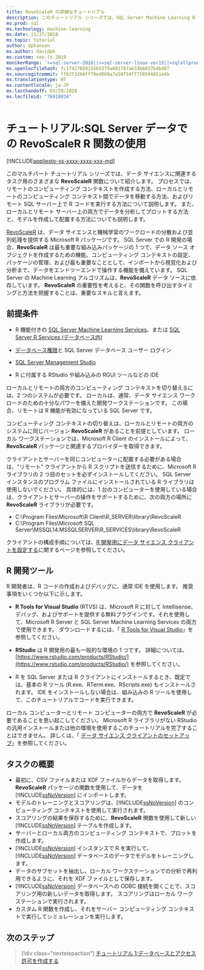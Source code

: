 ```yaml
---
title: RevoScaleR の詳細なチュートリアル
description: このチュートリアル シリーズでは、SQL Server Machine Learning R 統合を使用して RevoScaleR 関数を呼び出す方法について説明します。
ms.prod: sql
ms.technology: machine-learning
ms.date: 11/27/2018
ms.topic: tutorial
author: dphansen
ms.author: davidph
ms.custom: seo-lt-2019
monikerRange: '>=sql-server-2016||>=sql-server-linux-ver15||=sqlallproducts-allversions'
ms.openlocfilehash: fc1f427659155b5379a681787a633b6037b4bd87
ms.sourcegitcommit: ff82f3260ff79ed860a7a58f54ff7f0594851e6b
ms.translationtype: HT
ms.contentlocale: ja-JP
ms.lasthandoff: 03/29/2020
ms.locfileid: "76918834"
---
```

# <a name="tutorial-use-revoscaler-r-functions-with-sql-server-data"></a>チュートリアル:SQL Server データでの RevoScaleR R 関数の使用
[!INCLUDE[appliesto-ss-xxxx-xxxx-xxx-md](../../includes/appliesto-ss-xxxx-xxxx-xxx-md.md)]

このマルチパート チュートリアル シリーズでは、データ サイエンスに関連するタスク用のさまざまな **RevoScaleR** 関数について紹介します。 プロセスでは、リモートのコンピューティング コンテキストを作成する方法、ローカルとリモートのコンピューティング コンテキスト間でデータを移動する方法、およびリモート SQL サーバー上で R コードを実行する方法について説明します。 また、ローカルとリモート サーバー上の両方でデータを分析してプロットする方法と、モデルを作成して配置する方法についても説明します。

[RevoScaleR](https://docs.microsoft.com/machine-learning-server/r-reference/revoscaler/revoscaler) は、データ サイエンスと機械学習のワークロードの分散および並列処理を提供する Microsoft R パッケージです。 SQL Server での R 開発の場合、**RevoScaleR** は最も重要な組み込みパッケージの 1 つで、データ ソース オブジェクトを作成するための機能、コンピューティング コンテキストの設定、パッケージの管理、および最も重要なこととして、インポートから視覚化および分析まで、データをエンドツーエンドで操作する機能を備えています。 SQL Server の Machine Learning アルゴリズムは、**RevoScaleR** データ ソースに依存しています。 **RevoScaleR** の重要性を考えると、その関数を呼び出すタイミングと方法を把握することは、重要なスキルと言えます。 

## <a name="prerequisites"></a>前提条件

+ R 機能付きの [SQL Server Machine Learning Services](../install/sql-machine-learning-services-windows-install.md)、または [SQL Server R Services (データベース内)](../install/sql-r-services-windows-install.md)
  
+ [データベース権限](../security/user-permission.md)と SQL Server データベース ユーザー ログイン

+ [SQL Server Management Studio](https://docs.microsoft.com/sql/ssms/download-sql-server-management-studio-ssms)

+ R に付属する RStudio や組み込みの RGUI ツールなどの IDE

ローカルとリモートの両方のコンピューティング コンテキストを切り替えるには、2 つのシステムが必要です。 ローカルは、通常、データ サイエンス ワークロードのための十分なパワーを備えた開発ワークステーションです。 この場合、リモートは R 機能が有効になっている SQL Server です。 

コンピューティング コンテキストの切り替えは、ローカルとリモートの両方のシステムに同じバージョン **RevoScaleR** があることを前提としています。 ローカル ワークステーションでは、Microsoft R Client のインストールによって、**RevoScaleR** パッケージと関連するプロバイダーを取得できます。

クライアントとサーバーを同じコンピューターに配置する必要がある場合は、"リモート" クライアントから R スクリプトを送信するために、Microsoft R ライブラリの 2 つ目のセットを必ずインストールしてください。 SQL Server インスタンスのプログラム ファイルにインストールされている R ライブラリは使用しないでください。 具体的には、1 台のコンピューターを使用している場合は、クライアントとサーバーの操作をサポートするために、次の両方の場所に **RevoScaleR** ライブラリが必要です。

+ C:\Program Files\Microsoft\R Client\R_SERVER\library\RevoScaleR 
+ C:\Program Files\Microsoft SQL Server\MSSQL14.MSSQLSERVER\R_SERVICES\library\RevoScaleR

クライアントの構成手順については、[R 開発用にデータ サイエンス クライアントを設定する](../r/set-up-a-data-science-client.md)に関するページを参照してください。


## <a name="r-development-tools"></a>R 開発ツール

R 開発者は、R コードの作成およびデバッグに、通常 IDE を使用します。 推奨事項をいくつか以下に示します。

- **R Tools for Visual Studio** (RTVS) は、Microsoft R に対して Intellisense、デバッグ、およびサポートを提供する無料プラグインです。それを使用して、Microsoft R Server と SQL Server Machine Learning Services の両方で使用できます。 ダウンロードするには、「 [R Tools for Visual Studio](https://marketplace.visualstudio.com/items?itemName=MikhailArkhipov007.RTVS2019)」を参照してください。

- **RStudio** は R 開発用の最も一般的な環境の 1 つです。 詳細については、[https://www.rstudio.com/products/RStudio/](https://www.rstudio.com/products/RStudio/) を参照してください。

- R を SQL Server または R クライアントにインストールするとき、既定では、基本の R ツール (R.exe、RTerm.exe、RScripts.exe) もインストールされます。 IDE をインストールしない場合は、組み込みの R ツールを使用して、このチュートリアルでコードを実行できます。

ローカル コンピューターとリモート コンピューターの両方で **RevoScaleR** が必要であることを思い起こしてください。 Microsoft R ライブラリがない RStudio の汎用インストールまたは他の環境を使用するこのチュートリアルを完了することはできません。 詳しくは、「 [データ サイエンス クライアントのセットアップ](../r/set-up-a-data-science-client.md)」を参照してください。

## <a name="summary-of-tasks"></a>タスクの概要

+ 最初に、CSV ファイルまたは XDF ファイルからデータを取得します。 **RevoScaleR** パッケージの関数を使用して、データを [!INCLUDE[ssNoVersion](../../includes/ssnoversion-md.md)] にインポートします。
+ モデルのトレーニングとスコアリングは、[!INCLUDE[ssNoVersion](../../includes/ssnoversion-md.md)] のコンピューティング コンテキストを使用して実行されます。 
+ スコアリングの結果を保存するために、**RevoScaleR** 関数を使用して新しい [!INCLUDE[ssNoVersion](../../includes/ssnoversion-md.md)] テーブルを作成します。
+ サーバーとローカル両方のコンピューティング コンテキストで、プロットを作成します。
+ [!INCLUDE[ssNoVersion](../../includes/ssnoversion-md.md)] インスタンスで R を実行して、[!INCLUDE[ssNoVersion](../../includes/ssnoversion-md.md)] データベースのデータでモデルをトレーニングします。
+ データのサブセットを抽出し、ローカル ワークステーションでの分析で再利用できるように、それを XDF ファイルとして保存します。
+ [!INCLUDE[ssNoVersion](../../includes/ssnoversion-md.md)] データベースへの ODBC 接続を開くことで、スコアリング用の新しいデータを取得します。 スコアリングはローカル ワークステーションで実行されます。
+ カスタム R 関数を作成し、それをサーバー コンピューティング コンテキストで実行してシミュレーションを実行します。

## <a name="next-steps"></a>次のステップ

> [!div class="nextstepaction"]
> [チュートリアル 1:データベースとアクセス許可を作成する](deepdive-work-with-sql-server-data-using-r.md)